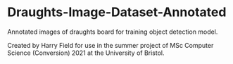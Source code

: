 # Draughts-Image-Dataset-Annotated
Annotated images of draughts board for training object detection model.

Created by Harry Field for use in the summer project of MSc Computer Science (Conversion) 2021 at the University of Bristol.
